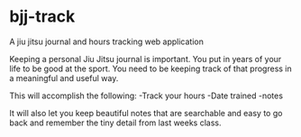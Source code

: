 # bjj-track
A jiu jitsu journal and hours tracking web application


Keeping a personal Jiu Jitsu journal is important. You put in years of your life to be good at the sport. You need to be keeping track of that progress in a meaningful and useful way. 

This will accomplish the following:
-Track your hours 
-Date trained
-notes

It will also let you keep beautiful notes that are searchable and easy to go back and remember the tiny detail from last weeks class.

